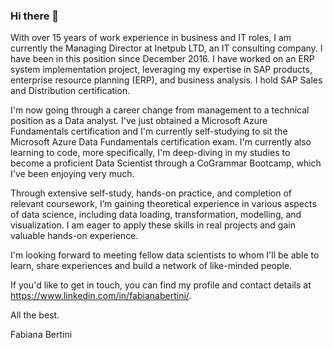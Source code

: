 ### Hi there 👋

With over 15 years of work experience in business and IT roles, I am currently the Managing Director at Inetpub LTD, an IT consulting company. I have been in this position since December 2016. I have worked on an ERP system implementation project, leveraging my expertise in SAP products, enterprise resource planning (ERP), and business analysis. I hold SAP Sales and Distribution certification.

I'm now going through a career change from management to a technical position as a Data analyst. I've just obtained a Microsoft Azure Fundamentals certification and I'm currently self-studying to sit the Microsoft Azure Data Fundamentals certification exam. I'm currently also learning to code, more specifically, I'm deep-diving in my studies to become a proficient Data Scientist through a CoGrammar Bootcamp, which I've been enjoying very much.

Through extensive self-study, hands-on practice, and completion of relevant coursework, I’m gaining theoretical experience in various aspects of data science, including data loading, transformation, modelling, and visualization. I am eager to apply these skills in real projects and gain valuable hands-on experience.

I'm looking forward to meeting fellow data scientists to whom I'll be able to learn, share experiences and build a network of like-minded people.

If you'd like to get in touch, you can find my profile and contact details at https://www.linkedin.com/in/fabianabertini/.

All the best.

Fabiana Bertini

